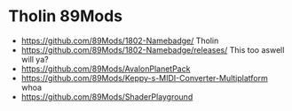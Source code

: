 # Tholin 89Mods

- https://github.com/89Mods/1802-Namebadge/ Tholin
- https://github.com/89Mods/1802-Namebadge/releases/ This too aswell will ya?
- https://github.com/89Mods/AvalonPlanetPack
- https://github.com/89Mods/Keppy-s-MIDI-Converter-Multiplatform whoa
- https://github.com/89Mods/ShaderPlayground